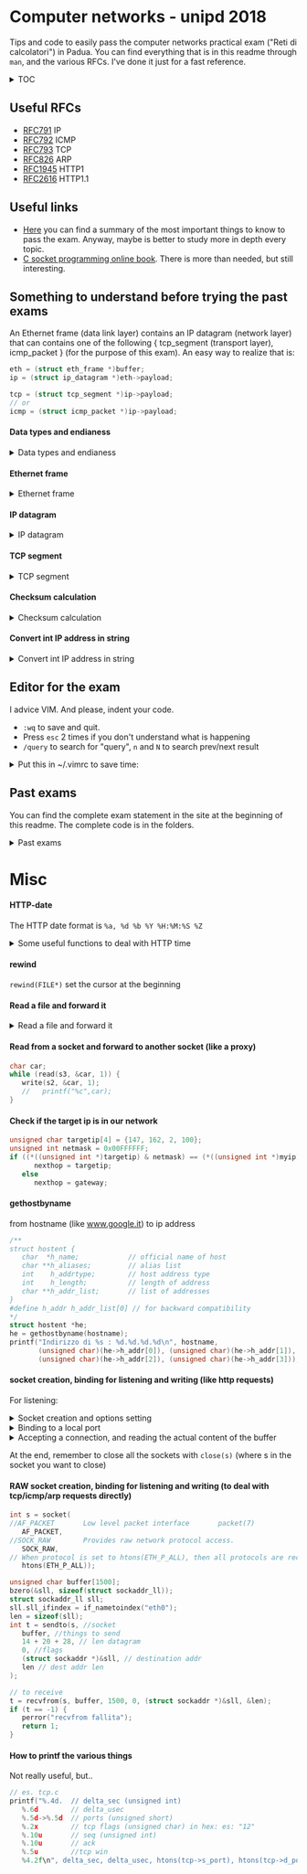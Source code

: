 # Computer networks - unipd 2018

Tips and code to easily pass the computer networks practical exam ("Reti di calcolatori") in Padua.
You can find everything that is in this readme through `man`, and the various RFCs. I've done it just for a fast reference.

<details><summary>TOC</summary>
<p>

<!-- MarkdownTOC autolink="true" -->

- [Useful RFCs](#useful-rfcs)
- [Useful links](#useful-links)
- [Something to understand before trying the past exams](#something-to-understand-before-trying-the-past-exams)
   - [Data types and endianess](#data-types-and-endianess)
   - [Ethernet frame](#ethernet-frame)
   - [IP datagram](#ip-datagram)
   - [TCP segment](#tcp-segment)
   - [Checksum calculation](#checksum-calculation)
   - [Convert int IP address in string](#convert-int-ip-address-in-string)
- [Editor for the exam](#editor-for-the-exam)
- [Past exams](#past-exams)
   - [19 June 2018 \(ping.c\)](#19-june-2018-pingc)
   - [20 June 2018 \(ping.c\)](#20-june-2018-pingc)
   - [20 June 2016](#20-june-2016)
   - [1 \(tcp16.c\)](#1-tcp16c)
   - [2 \(wp16.c\)](#2-wp16c)
   - [3 \(ws18.c\)](#3-ws18c)
   - [15 July 2016 \(ping.c\)](#15-july-2016-pingc)
   - [24 July 2015 \(wc18.c\)](#24-july-2015-wc18c)
   - [26 June 2014](#26-june-2014)
- [Misc](#misc)
   - [HTTP-date](#http-date)
   - [rewind](#rewind)
   - [Read a file and forward it](#read-a-file-and-forward-it)
   - [Read from a socket and forward to another socket \(like a proxy\)](#read-from-a-socket-and-forward-to-another-socket-like-a-proxy)
   - [Check if the target ip is in our network](#check-if-the-target-ip-is-in-our-network)
   - [gethostbyname](#gethostbyname)
   - [socket creation, binding for listening and writing \(like http requests\)](#socket-creation-binding-for-listening-and-writing-like-http-requests)
   - [RAW socket creation, binding for listening and writing \(to deal with tcp/icmp/arp requests directly\)](#raw-socket-creation-binding-for-listening-and-writing-to-deal-with-tcpicmparp-requests-directly)
   - [How to printf the various things](#how-to-printf-the-various-things)

<!-- /MarkdownTOC -->
</p>
</details>


## Useful RFCs
- [RFC791](https://tools.ietf.org/html/rfc791) IP
- [RFC792](https://tools.ietf.org/html/rfc792) ICMP
- [RFC793](https://tools.ietf.org/html/rfc793) TCP
- [RFC826](https://tools.ietf.org/html/rfc826) ARP
- [RFC1945](https://tools.ietf.org/html/rfc1945) HTTP1
- [RFC2616](https://tools.ietf.org/html/rfc2616) HTTP1.1


## Useful links
- [Here](https://www.stefanoivancich.com/?p=1291) you can find a summary of the most important things to know to pass the exam. 
Anyway, maybe is better to study more in depth every topic.
- [C socket programming online book](http://alas.matf.bg.ac.rs/manuals/lspe/mode=1.html). There is more than needed, but still interesting.


## Something to understand before trying the past exams

An Ethernet frame (data link layer) contains an IP datagram (network layer) that can contains one of the following { tcp_segment (transport layer), icmp_packet } (for the purpose of this exam). An easy way to realize that is:

```c
eth = (struct eth_frame *)buffer;
ip = (struct ip_datagram *)eth->payload;

tcp = (struct tcp_segment *)ip->payload;
// or
icmp = (struct icmp_packet *)ip->payload; 
```
#### Data types and endianess
<details>
<summary>Data types and endianess</summary>

(depends on the architecture, but you can assume that the following is true for this exam)

- `unsigned char` : 1 byte
- `unsigned short`: 2 bytes
- `unsiged int` : 4 bytes

To transfer on the network is used Big endian. Most of the intel's cpus are little endian. To convert use this 2 functions that automatically understand if a conversion is needed:
-  `htonl(x)` or `htons(x)` to convert x from **H**ost **to** **N**etwork endianess, **l** if you have to convert a 4 bytes variable, **s** a 2 bytes one.
- `ntohl(x)` or `ntohs(x)` for the opposite. (You may notice that the implementation of htonx and ntohx is the same)
- if a variable is 1 byte long we don't have endianess problems (obviously)
 </details>

 
#### Ethernet frame
<details><summary>Ethernet frame</summary>
<p>

![Ethernet frame](https://upload.wikimedia.org/wikipedia/commons/thumb/4/42/Ethernet_frame.svg/800px-Ethernet_frame.svg.png)

```c
// Frame Ethernet
struct eth_frame {
   unsigned char dst[6]; // mac address
   unsigned char src[6]; // mac address
   unsigned short type;  // 0x0800 = ip, 0x0806 = arp
   char payload[1500];   //ARP or IP
 };
```
Thanks to the `type` we can understand where to forward it on the next level (2 examples are ip or arp)

</p>
</details>


#### IP datagram
<details><summary>IP datagram</summary>
<p>

![Ip datagram](http://www.danzig.jct.ac.il/tcp-ip-lab/ibm-tutorial/3376f11.gif)

Header length: check second half of `ver_ihl` attribute. Example: if it's '5', then the header length is **4** * 5 = 20 bytes.  
//todo add image
```c
// Datagramma IP
struct ip_datagram{
   unsigned char ver_ihl;    // first 4 bits: version, second 4 bits: (lenght header)/8
   unsigned char tos;        //type of service 
   unsigned short totlen;    // len header + payload
   unsigned short id;        // useful in case of fragmentation
   unsigned short flags_offs;//offset/8 related to the original ip package
   unsigned char ttl;
   unsigned char protocol;   // TCP = 6, ICMP = 1
   unsigned short checksum;  // only header checksum (not of payload). Must be at 0 before the calculation.
   unsigned int src;         // ip address
   unsigned int dst;         // ip address
   unsigned char payload[1500];
};
```

</p>
</details>


#### TCP segment

<details><summary>TCP segment</summary>
<p>

![tcp segment](https://i.ibb.co/WpSwRXL/Screen-Shot-2019-01-07-at-22-15-38.png)

Header (as defined here) length: `20`
```c
struct tcp_segment {
   unsigned short s_port;
   unsigned short d_port;
   unsigned int seq;        // offset in bytes from the start of the tcp segment in the stream (from initial sequance n)
   unsigned int ack;        // useful only if ACK flag is 1. Next seq that sender expect
   unsigned char d_offs_res;// first 4 bits: (header len/8)
   unsigned char flags;            // check rfc
   unsigned short win;      // usually initially a 0 (?)
   unsigned short checksum; // use tcp_pseudo to calculate it. Must be at 0 before the calculation.
   unsigned short urgp;            
   unsigned char payload[1000];
};
```
To calculate the checksum of a TCP segment is useful to define an additional structure (check on the relative RFC). Size of it, without the tcp_segment part
```c
struct tcp_pseudo{
   unsigned int ip_src, ip_dst;
   unsigned char zeroes;
   unsigned char proto;        // ip datagram protocol field (tcp = 6, ip = 1)
   unsigned short entire_len;  // tcp length (header + data)
   unsigned char tcp_segment[20/*to set appropriatly */];  // entire tcp packet pointer
};
```
To calculate the size of the entire tcp segment (or of the icmp), or more in general of the ip payload:
```c
unsigned short ip_total_len = ntohs(ip->totlen);
unsigned short ip_header_dim = (ip->ver_ihl & 0x0F) * 4;
int ip_payload_len = ip_total_len-ip_header_dim;
```
</p>
</details>


#### Checksum calculation

<details><summary>Checksum calculation</summary>
<p>

We can use this function both for the IP datagram and the TCP segment,
but we must take care about the `len` parameter.

- [ ] todo: take care about minimum size for tcp, and odd/even corner case

```c
unsigned short checksum( unsigned char * buffer, int len){
   int i;
   unsigned short *p;
   unsigned int tot=0;
   p = (unsigned short *) buffer;
   for(i=0;i<len/2;i++){
      tot = tot + htons(p[i]);
      if (tot&0x10000) tot = (tot&0xFFFF)+1;
   }
   return (unsigned short)0xFFFF-tot;
}
```
The 2 cases are: 
- IP: `ip->checksum=htons(checksum((unsigned char*) ip, 20));`
`
- TCP: 
```c
int TCP_TOTAL_LEN = 20;
struct tcp_pseudo pseudo; // size of this: 12
memcpy(pseudo.tcp_segment,tcp,TCP_TOTAL_LEN); 
pseudo.zeroes = 0;
pseudo.ip_src = ip->src;
pseudo.ip_dst = ip->dst;
pseudo.proto = 6;
pseudo.entire_len = htons(TCP_TOTAL_LEN); // may vary
tcp->checksum = htons(checksum((unsigned char*)&pseudo,TCP_TOTAL_LEN+12));
```


</p>
</details>

#### Convert int IP address in string

<details><summary>Convert int IP address in string</summary>
<p>

```c
#include <arpa/inet.h>

void print_ip(unsigned int ip){
   struct in_addr ip_addr;
   ip_addr.s_addr = ip;
   printf("%s\n",inet_ntoa(ip_addr));
}

```

</p>
</details>

## Editor for the exam
I advice VIM. And please, indent your code.
- `:wq` to save and quit. 
- Press `esc` 2 times if you don't understand what is happening
- `/query` to search for "query", `n` and `N` to search prev/next result

<details><summary>Put this in ~/.vimrc to save time:</summary>
<p>

```
" auto reformat when you pres F7
map <F7> mzgg=G`z

" F8 to save and compile creating np executable
map <F8> :w <CR> :!gcc % -o np -g <CR>
" F9 to execute
map <F9> :!./np <CR>

" make your code look nicer
set tabstop=3
set shiftwidth=3
set softtabstop=0 expandtab
set incsearch
set cindent

" Ctrl+shift+up/down to swap the line up or doen
nnoremap <C-S-Up> <Up>"add"ap<Up>
nnoremap <C-S-Down> "add"ap

" ctrl+h to hilight the last search
nnoremap <C-h> :set hlsearch!<CR>

set number
set cursorline
set mouse=a
```

</p>
</details>

## Past exams
You can find the complete exam statement in the site at the beginning of this readme.
The complete code is in the folders.
 
<details>
<summary>Past exams</summary>   

#### 19 June 2018 (ping.c)
Implement TCP three way handshake (ACK+SYN).

**Tips**:
You can check with wireshark if your TCP checksum is correct or not.

- [ ] Is the field option to include?

---
#### 20 June 2018 (ping.c)
Implement echo reply only for icmp requests of a certain size

**Tips**:
You can calculate the size of an icmp message in this way:

```c
unsigned short dimension = ntohs(ip->totlen);
unsigned short header_dim = (ip->ver_ihl & 0x0F) * 4;
int icmp_dimension = dimension-header_dim;
```

---

#### 20 June 2016

#### 1 (tcp16.c)
Intercept the first received connection, and print sequence and acknowledge numbers of them. Then reconstruct the 2 streams in 2 different buffers, and print their content.

**Tips**: 
To intercept the end of the connection, just check if a package contains the FIN bit at 1 (after having filtered all the packages, maintaining only the ones belonging to the first connection).
Use the tcp sequence field to copy the contnet at the right offset in the 2 buffers.
DON'T DUPLICATE CODE.

---

#### 2 (wp16.c)
Modify the proxy to allow the request only from a pool of IP addresses, and allow only the transfer of files with text or html.

**Tips**:
Is better to first receive the response from the server in a buffer, then copy this content to another buffer to extract headers as always.
This because the header extraction procedure modifies the buffer.
If the condition of the Content-type is fullfilled then just forward the contnet of the initial buffer.

---

#### 3 (ws18.c)
Send HTTP response with a chunked body.

**Tips**: 
Add `Content-Type: text/plain\r\nTransfer-Encoding: chunked\r\n` to HTTP headers.
Then, to build each chunk to send, you can use something like:
<details>
<summary>Code to build a chunk</summary>

```c
int build_chunk(char * s, int len){
   sprintf(chunk_buffer,"%x\r\n",len); // size in hex
   // debug   printf("%d in hex: %s",len,chunk_buffer);
   int from = strlen(chunk_buffer);
   int i = 0;
   for (;i < len; i++)
      chunk_buffer[from+i] = s[i];
   chunk_buffer[from+(i++)] = '\r';
   chunk_buffer[from+(i++)] = '\n';
   chunk_buffer[i+from] = 0;
   return i+from;
}
```

</details>

---


#### 15 July 2016 (ping.c)
Implement an ICMP "Destination unreachable" that say that the port is unavailable

**Tips**: 
you have to send the package in response to a tcp connection. `icmp->type = 3`, `icmp->code=3`.
And remember to copy in the payload the content of the icmp original payload.

---

#### 24 July 2015 (wc18.c)
Implement the `Last-Modified` header of HTTP/1.0

**Tips**: 
Some useful time conversion functions in the misc section. It could also have been done without the need of these conversions.
The HTTP date format is `%a, %d %b %Y %H:%M:%S %Z`

---

#### 26 June 2014
1: content length (was already implemented)
2: trace (??)

- [ ] How does www.webtrace.com work?

---

</details>


# Misc

#### HTTP-date
The HTTP date format is `%a, %d %b %Y %H:%M:%S %Z`
<details>
<summary>Some useful functions to deal with HTTP time</summary>   

```c
char date_buf[1000];

char* getNowHttpDate(){
   time_t now = time(0);
   struct tm tm = *gmtime(&now);
   strftime(date_buf, sizeof date_buf, "%a, %d %b %Y %H:%M:%S %Z", &tm);
   printf("Time is: [%s]\n", date_buf);
   return date_buf;
}
// parse time and convert it to millisecond from epoch
time_t httpTimeToEpoch(char * time){
   struct tm tm;
   char buf[255];
   memset(&tm, 0, sizeof(struct tm));
   strptime(time,"%a, %d %b %Y %H:%M:%S %Z", &tm);
   return mktime(&tm);
}
// returns 1 if d1 < d2
unsigned char compareHttpDates(char * d1, char * d2){
   return httpTimeToEpoch(d1) < httpTimeToEpoch(d2);
}
unsigned char expired(char * uri, char * last_modified){
   char * complete_name = uriToCachedFile(uri);
   FILE * fp = fopen(complete_name,"r");
   if (fp == NULL) return 1;
   //read the first line
   char * line = 0; size_t len = 0;
   getline(&line,&len,fp);
   if (compareHttpDates(last_modified,line)) return 0;
   return 1;
   //todo read First line and compare
}
```

</details>


#### rewind 
`rewind(FILE*)` set the cursor at the beginning

#### Read a file and forward it
<details>
<summary>Read a file and forward it</summary>   

```c
FILE *fin;
if ((fin = fopen(uri + 1, "rt")) == NULL) { // the t is useless
   printf("File %s non aperto\n", uri + 1);
   sprintf(response, "HTTP/1.1 404 File not found\r\n\r\n<html>File non trovato</html>");
   t = write(s2, response, strlen(response));
   if (t == -1) {
      perror("write fallita");
      return -1;
      }
} else {
   content_length = 0;
   while ((c = fgetc(fin)) != EOF) content_length++; // get file lenght
   sprintf(response, "HTTP/1.1 200 OK\r\nConnection: keep-alive\r\nContent-Length: %d\r\n\r\n", content_length);
   printf("Response: %s\n", response);
   //send header
   t = write(s2, response, strlen(response));
   //rewind the file
   rewind(fin);
   //re-read the file, char per char
   while ((c = fgetc(fin)) != EOF) {
      //printf("%c", c);
      //sending the file, char per char
      if (write(s2, (unsigned char *)&c, 1) != 1) {
         perror("Write fallita");
      }
   }
   fclose(fin);
}
```

</details>


#### Read from a socket and forward to another socket (like a proxy)
```c
char car;
while (read(s3, &car, 1)) {
   write(s2, &car, 1);
   //   printf("%c",car);
}
```

#### Check if the target ip is in our network
```c
unsigned char targetip[4] = {147, 162, 2, 100};
unsigned int netmask = 0x00FFFFFF;
if ((*((unsigned int *)targetip) & netmask) == (*((unsigned int *)myip) & netmask))
      nexthop = targetip;
   else
      nexthop = gateway;
```

#### gethostbyname

from hostname (like www.google.it) to ip address
```c
/**
struct hostent {
   char  *h_name;            // official name of host 
   char **h_aliases;         // alias list 
   int    h_addrtype;        // host address type 
   int    h_length;          // length of address 
   char **h_addr_list;       // list of addresses 
}
#define h_addr h_addr_list[0] // for backward compatibility 
*/
struct hostent *he;
he = gethostbyname(hostname);
printf("Indirizzo di %s : %d.%d.%d.%d\n", hostname,
       (unsigned char)(he->h_addr[0]), (unsigned char)(he->h_addr[1]),
       (unsigned char)(he->h_addr[2]), (unsigned char)(he->h_addr[3]));
```

#### socket creation, binding for listening and writing (like http requests)
For listening:

<details>
<summary>Socket creation and options setting</summary>   

```c
int s = socket(AF_INET, // domain: ipv4
/*
SOCK_STREAM     Provides sequenced, reliable, two-way, connection-based  byte  streams.   An  out-of-band  data
                       transmission mechanism may be supported.
SOCK_DGRAM      Supports datagrams (connectionless, unreliable messages of a fixed maximum length).
SOCK_RAW        Provides raw network protocol access.
*/
   SOCK_STREAM,         // type: stream
   0);                  // protocol (0=ip), check /etc/protocols
if (s == -1) {
   perror("Socket Fallita");
   return 1;
}
// https://stackoverflow.com/questions/3229860/what-is-the-meaning-of-so-reuseaddr-setsockopt-option-linux
// SO_REUSEADDR allows your server to bind to an address which is in a TIME_WAIT state.
int yes = 1;
if (setsockopt(s, SOL_SOCKET, SO_REUSEADDR, &yes, sizeof(int)) == -1) {
   perror("setsockopt");
   return 1;
}
```

</details>

<details>
<summary>Binding to a local port</summary>   

```c
struct sockaddr_in indirizzo;
indirizzo.sin_family = AF_INET;
indirizzo.sin_port = htons(8987);
indirizzo.sin_addr.s_addr = 0;

t = bind(s, (struct sockaddr *)&indirizzo, sizeof(struct sockaddr_in));
if (t == -1) {
   perror("Bind fallita");
   return 1;
}
t = listen(s, 
// backlog defines the maximum length for the queue of pending connections.
   10);
if (t == -1) {
   perror("Listen Fallita");
   return 1;
}
```

</details>

<details>
<summary>Accepting a connection, and reading the actual content of the buffer</summary>   

```c
int lunghezza = sizeof(struct sockaddr_in);
// the remote address will be placed in indirizzo_remoto
s2 = accept(s, (struct sockaddr *)&indirizzo_remoto, &lunghezza);
if (s2 == -1) {
   perror("Accept Fallita");
   return 1;
}
// now we can read in this way:
char buffer[10000];
int i;
for (i = 0; (t = read(s2, buffer+i, 1)) > 0; i++); // ps. it's not a good way
// if the previous read returned -1
if (t == -1) {
   perror("Read Fallita");
   return 1;
}
```

</details>

At the end, remember to close all the sockets with `close(s)` (where s in the socket you want to close)


#### RAW socket creation, binding for listening and writing (to deal with tcp/icmp/arp requests directly)

```c
int s = socket(
//AF_PACKET       Low level packet interface       packet(7)
   AF_PACKET, 
//SOCK_RAW        Provides raw network protocol access.
   SOCK_RAW, 
// When protocol is set to htons(ETH_P_ALL), then all protocols are received.
   htons(ETH_P_ALL));

unsigned char buffer[1500];
bzero(&sll, sizeof(struct sockaddr_ll));
struct sockaddr_ll sll;
sll.sll_ifindex = if_nametoindex("eth0");
len = sizeof(sll);
int t = sendto(s, //socket
   buffer, //things to send
   14 + 20 + 28, // len datagram
   0, //flags
   (struct sockaddr *)&sll, // destination addr
   len // dest addr len
);

// to receive
t = recvfrom(s, buffer, 1500, 0, (struct sockaddr *)&sll, &len);
if (t == -1) {
   perror("recvfrom fallita");
   return 1;
}

```

#### How to printf the various things
Not really useful, but..
```c
// es. tcp.c
printf("%.4d.  // delta_sec (unsigned int)
   %.6d        // delta_usec
   %.5d->%.5d  // ports (unsigned short)
   %.2x        // tcp flags (unsigned char) in hex: es: "12"
   %.10u       // seq (unsigned int)
   %.10u       // ack 
   %.5u        //tcp win   
   %4.2f\n", delta_sec, delta_usec, htons(tcp->s_port), htons(tcp->d_port), tcp->flags, htonl(tcp->seq) - seqzero, htonl(tcp->ack) - ackzero, htons(tcp->win), (htonl(tcp->ack) - ackzero) / (double)(delta_sec * 1000000 + delta_usec));

```

